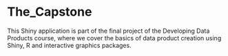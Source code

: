 # The_Capstone
This Shiny application is part of the final project of the Developing Data Products course, where we cover the basics of data product creation using Shiny, R and interactive graphics packages.
